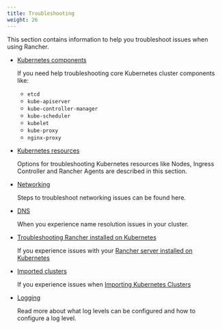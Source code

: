 ```yaml
---
title: Troubleshooting
weight: 26
---
```


This section contains information to help you troubleshoot issues when using Rancher.

- [Kubernetes components](./troubleshooting/kubernetes-components.md)

    If you need help troubleshooting core Kubernetes cluster components like:
    * `etcd`
    * `kube-apiserver`
    * `kube-controller-manager`
    * `kube-scheduler`
    * `kubelet`
    * `kube-proxy`
    * `nginx-proxy`

- [Kubernetes resources](./troubleshooting/kubernetes-resources.md)

    Options for troubleshooting Kubernetes resources like Nodes, Ingress Controller and Rancher Agents are described in this section.

- [Networking](./troubleshooting/networking.md)

    Steps to troubleshoot networking issues can be found here.

- [DNS](./troubleshooting/dns.md)

    When you experience name resolution issues in your cluster.

- [Troubleshooting Rancher installed on Kubernetes](./troubleshooting/rancherha.md)

    If you experience issues with your [Rancher server installed on Kubernetes](./installation/install-rancher-on-k8s.md)

- [Imported clusters](./troubleshooting/imported-clusters.md)

    If you experience issues when [Importing Kubernetes Clusters](./cluster-provisioning/imported-clusters.md)

- [Logging](./troubleshooting/logging.md)

    Read more about what log levels can be configured and how to configure a log level.

